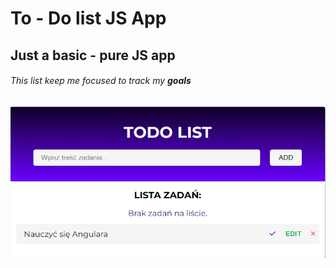 # To - Do list JS App
## Just a basic - pure JS app 
###### This list keep me focused to track my **goals**

![Screenshot](Screenshot.png)